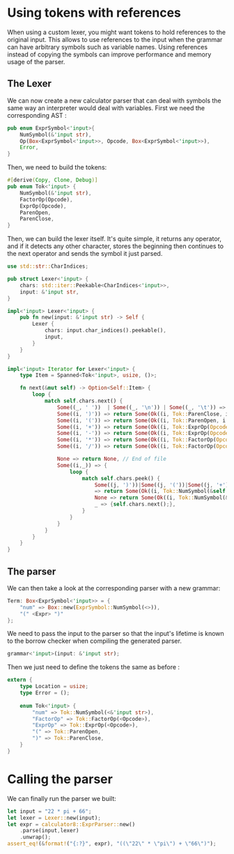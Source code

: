 # Using tokens with references

When using a custom lexer, you might want tokens to hold references to the original input.
This allows to use references to the input when the grammar can have arbitrary symbols such as variable names.
Using references instead of copying the symbols can improve performance and memory usage of the parser.

## The Lexer

We can now create a new calculator parser that can deal with symbols the same way an interpreter would deal with variables.
First we need the corresponding AST :

``` rust
pub enum ExprSymbol<'input>{
    NumSymbol(&'input str),
    Op(Box<ExprSymbol<'input>>, Opcode, Box<ExprSymbol<'input>>),
    Error,
}
```

Then, we need to build the tokens:


``` rust
#[derive(Copy, Clone, Debug)]
pub enum Tok<'input> {
    NumSymbol(&'input str),
    FactorOp(Opcode),
    ExprOp(Opcode),
    ParenOpen,
    ParenClose,
}
```

Then, we can build the lexer itself.
It's  quite simple, it returns any operator, and if it detects any other character, stores the beginning then continues to the next operator and sends the symbol it just parsed.

``` rust
use std::str::CharIndices;

pub struct Lexer<'input> {
    chars: std::iter::Peekable<CharIndices<'input>>,
    input: &'input str,
}

impl<'input> Lexer<'input> {
    pub fn new(input: &'input str) -> Self {
        Lexer {
            chars: input.char_indices().peekable(),
            input,
        }
    }
}

impl<'input> Iterator for Lexer<'input> {
    type Item = Spanned<Tok<'input>, usize, ()>;

    fn next(&mut self) -> Option<Self::Item> {
        loop {
            match self.chars.next() {
                Some((_, ' '))  | Some((_, '\n')) | Some((_, '\t')) => continue,
                Some((i, ')')) => return Some(Ok((i, Tok::ParenClose, i + 1))),
                Some((i, '(')) => return Some(Ok((i, Tok::ParenOpen, i + 1))),
                Some((i, '+')) => return Some(Ok((i, Tok::ExprOp(Opcode::Add), i + 1))),
                Some((i, '-')) => return Some(Ok((i, Tok::ExprOp(Opcode::Sub), i + 1))),
                Some((i, '*')) => return Some(Ok((i, Tok::FactorOp(Opcode::Mul), i + 1))),
                Some((i, '/')) => return Some(Ok((i, Tok::FactorOp(Opcode::Div), i + 1))),

                None => return None, // End of file
                Some((i,_)) => {
                    loop {
                        match self.chars.peek() {
                            Some((j, ')'))|Some((j, '('))|Some((j, '+'))|Some((j, '-'))|Some((j, '*'))|Some((j, '/'))|Some((j,' '))
                            => return Some(Ok((i, Tok::NumSymbol(&self.input[i..*j]), *j))),
                            None => return Some(Ok((i, Tok::NumSymbol(&self.input[i..]),self.input.len()))),
                            _ => {self.chars.next();},
                        }
                    }
                }
            }
        }
    }
}
```

## The parser

We can then take a look at the corresponding parser with a new grammar:

``` rust
Term: Box<ExprSymbol<'input>> = {
    "num" => Box::new(ExprSymbol::NumSymbol(<>)),
    "(" <Expr> ")"
};
```

We need to pass the input to the parser so that the input's lifetime is known to the borrow checker when compiling the generated parser.
``` rust
grammar<'input>(input: &'input str);
```

Then we just need to define the tokens the same as before :

``` rust
extern {
    type Location = usize;
    type Error = ();
    
    enum Tok<'input> {
        "num" => Tok::NumSymbol(<&'input str>),
        "FactorOp" => Tok::FactorOp(<Opcode>),
        "ExprOp" => Tok::ExprOp(<Opcode>),
        "(" => Tok::ParenOpen,
        ")" => Tok::ParenClose,
    }
}
```

# Calling the parser
We can finally run the parser we built:

``` rust
let input = "22 * pi + 66";
let lexer = Lexer::new(input);
let expr = calculator8::ExprParser::new()
    .parse(input,lexer)
    .unwrap();
assert_eq!(&format!("{:?}", expr), "((\"22\" * \"pi\") + \"66\")");
```
